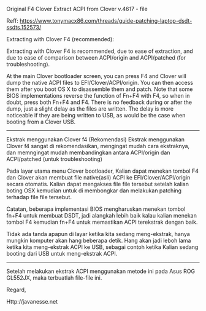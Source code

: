 Original F4 Clover Extract ACPI from Clover v.4617 - file

Reff: https://www.tonymacx86.com/threads/guide-patching-laptop-dsdt-ssdts.152573/

Extracting with Clover F4 (recommended):

Extracting with Clover F4 is recommended, due to ease of extraction, and due to ease of comparison between ACPI/origin and ACPI/patched (for troubleshooting).

At the main Clover bootloader screen, you can press F4 and Clover will dump the native ACPI files to EFI/Clover/ACPI/origin. You can then access them after you boot OS X to disassemble them and patch. Note that some BIOS implementations reverse the function of Fn+F4 with F4, so when in doubt, press both Fn+F4 and F4. There is no feedback during or after the dump, just a slight delay as the files are written. The delay is more noticeable if they are being written to USB, as would be the case when booting from a Clover USB.

---

Ekstrak menggunakan Clover f4 (Rekomendasi)
Ekstrak menggunakan Clover f4 sangat di rekomendasikan, mengingat mudah cara ekstraknya, dan memngingat mudah membandingkan antara ACPI/origin dan ACPI/patched (untuk troubleshooting)

Pada layar utama menu Clover bootloader, Kalian dapat menekan tombol F4 dan Clover akan membuat file native(asli) ACPI ke EFI/Clover/ACPI/origin secara otomatis. Kalian dapat mengakses file file tersebut setelah kalian boting OSX kemudian untuk di membongkar dan melakukan patching terhadap file file tersebut.

Catatan, beberapa implementasi BIOS mengharuskan menekan tombol fn+F4 untuk membuat DSDT, jadi alangkah lebih baik kalau kalian menekan tombol F4 kemudian fn+F4 untuk memastikan ACPI terekstrak dengan baik.

Tidak ada tanda apapun di layar ketika kita sedang meng-ekstrak, hanya mungkin komputer akan hang beberapa detik. Hang akan jadi leboh lama ketika kita meng-ekstrak ACPI ke USB, sebagai contoh ketika Kalian sedang booting dari USB untuk meng-ekstrak ACPI.

---

Setelah melakukan ekstrak ACPI menggunakan metode ini pada Asus ROG GL552JX, maka terbuatlah file-file ini.

Regard,

Http://javanesse.net
